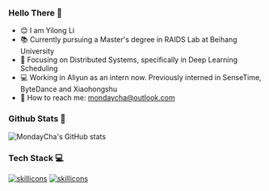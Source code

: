 
<!--
**MondayCha/MondayCha** is a ✨ _special_ ✨ repository because its `README.md` (this file) appears on your GitHub profile.

Here are some ideas to get you started:

- 🔭 I’m currently working on ...
- 🌱 I’m currently learning ...
- 👯 I’m looking to collaborate on ...
- 🤔 I’m looking for help with ...
- 💬 Ask me about ...
- 📫 How to reach me: ...
- 😄 Pronouns: ...
- ⚡ Fun fact: ...
-->

### Hello There 👋

* 😊 I am Yilong Li
* 📚 Currently pursuing a Master's degree in RAIDS Lab at Beihang University
* 🌱 Focusing on Distributed Systems, specifically in Deep Learning Scheduling
* 💻 Working in Aliyun as an intern now. Previously interned in SenseTime, ByteDance and Xiaohongshu
* 📮 How to reach me: [mondaycha@outlook.com](mailto:mondaycha@outlook.com)

### Github Stats 🔭

![MondayCha's GitHub stats](https://github-readme-stats.vercel.app/api?username=MondayCha&show_icons=true&theme=transparent)

### Tech Stack 💻

[![skillicons](https://skillicons.dev/icons?i=kubernetes,docker,grafana,prometheus,go,cpp,rust,ts,python,ruby,bash,postgres,mysql,mongodb,pnpm,react,tailwind,tauri&perline=9)](https://github.com/anuraghazra/github-readme-stats#gh-dark-mode-only)
[![skillicons](https://skillicons.dev/icons?i=kubernetes,docker,grafana,prometheus,go,cpp,rust,ts,python,ruby,bash,postgres,mysql,mongodb,pnpm,react,tailwind,tauri&perline=9&theme=light)](https://github.com/anuraghazra/github-readme-stats#gh-light-mode-only)
